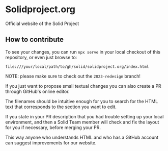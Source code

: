 # Solidproject.org

Official website of the Solid Project

## How to contribute

To see your changes, you can run `npx serve` in your local checkout of this
repository, or even just browse to:

```
file:///your/local/path/to/gh/solid/solidproject.org/index.html
```

NOTE: please make sure to check out the `2023-redesign` branch!

If you just want to propose small textual changes you can also create a PR through GitHub's
online editor.

The filenames should be intuitive enough for you to search for the HTML text that corresponds to the section
you want to edit.

If you state in your PR description that you had trouble setting up your local environment,
and then a Solid Team member will check and fix the layout for you if necessary, before merging your PR.

This way anyone who understands HTML and who has a GitHub account can suggest improvements for our website.

